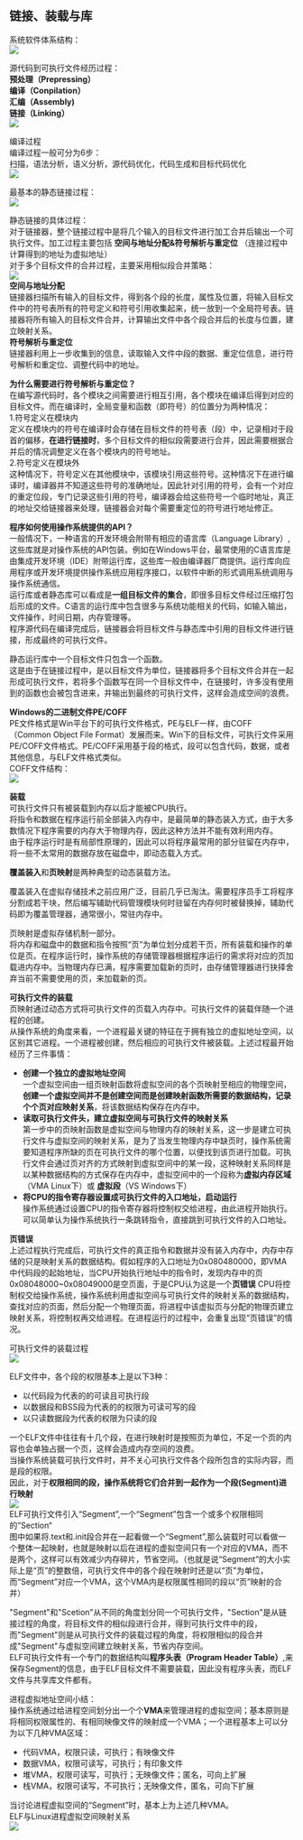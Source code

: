 ## 链接、装载与库 ##
系统软件体系结构：      
![](https://i.imgur.com/a51Cn1R.png)         

源代码到可执行文件经历过程：      
**预处理（Prepressing）**     
**编译（Conpilation）**     
**汇编（Assembly)**    
**链接（Linking）**          
![](https://i.imgur.com/tbX2vMn.png)                

编译过程    
编译过程一般可分为6步：     
扫描，语法分析，语义分析，源代码优化，代码生成和目标代码优化        
![](https://i.imgur.com/SHDoVQU.png)            

最基本的静态链接过程：        
![](https://i.imgur.com/HlqCCZ9.png)                      

静态链接的具体过程：          
对于链接器，整个链接过程中是将几个输入的目标文件进行加工合并后输出一个可执行文件。加工过程主要包括 **空间与地址分配&符号解析与重定位** （连接过程中计算得到的地址为虚拟地址）           
对于多个目标文件的合并过程，主要采用相似段合并策略：      
![](https://i.imgur.com/2Wk57PC.png)            
**空间与地址分配**       
链接器扫描所有输入的目标文件，得到各个段的长度，属性及位置，将输入目标文件中的符号表所有的符号定义和符号引用收集起来，统一放到一个全局符号表。链接器将所有输入的目标文件合并，计算输出文件中各个段合并后的长度与位置，建立映射关系。        
**符号解析与重定位**     
链接器利用上一步收集到的信息，读取输入文件中段的数据、重定位信息，进行符号解析和重定位、调整代码中的地址。      

**为什么需要进行符号解析与重定位？**       
在编写源代码时，各个模块之间需要进行相互引用，各个模块在编译后得到对应的目标文件。而在编译时，全局变量和函数（即符号）的位置分为两种情况：       
1.符号定义在模块内        
定义在模块内的符号在编译时会存储在目标文件的符号表（段）中，记录相对于段首的偏移，**在进行链接时**，多个目标文件的相似段需要进行合并，因此需要根据合并后的情况调整定义在各个模块内的符号地址。         
2.符号定义在模块外        
这种情况下，符号定义在其他模块中，该模块引用这些符号。这种情况下在进行编译时，编译器并不知道这些符号的准确地址，因此针对引用的符号，会有一个对应的重定位段，专门记录这些引用的符号，编译器会给这些符号一个临时地址，真正的地址交给链接器来处理，链接器会对每个需要重定位的符号进行地址修正。    

**程序如何使用操作系统提供的API？**         
一般情况下，一种语言的开发环境会附带有相应的语言库（Language Library）,这些库就是对操作系统的API包装。例如在Windows平台，最常使用的C语言库是由集成开发环境（IDE）附带运行库，这些库一般由编译器厂商提供。运行库向应用程序或开发环境提供操作系统应用程序接口，以软件中断的形式调用系统调用与操作系统通信。        
运行库或者静态库可以看成是**一组目标文件的集合**，即很多目标文件经过压缩打包后形成的文件。C语言的运行库中包含很多与系统功能相关的代码，如输入输出，文件操作，时间日期，内存管理等。     
程序源代码在编译完成后，链接器会将目标文件与静态库中引用的目标文件进行链接，形成最终的可执行文件。      

静态运行库中一个目标文件只包含一个函数。     
这是由于在链接过程中，是以目标文件为单位，链接器将多个目标文件合并在一起形成可执行文件，若将多个函数写在同一个目标文件中，在链接时，许多没有使用到的函数也会被包含进来，并输出到最终的可执行文件，这样会造成空间的浪费。   
  
**Windows的二进制文件PE/COFF**      
PE文件格式是Win平台下的可执行文件格式，PE与ELF一样，由COFF（Common Object File Format）发展而来。Win下的目标文件，可执行文件采用PE/COFF文件格式。PE/COFF采用基于段的格式，段可以包含代码，数据，或者其他信息，与ELF文件格式类似。      
COFF文件结构：        
![](https://i.imgur.com/gwEV6p6.png)                

**装载**    
可执行文件只有被装载到内存以后才能被CPU执行。          
将指令和数据在程序运行前全部装入内存中，是最简单的静态装入方式，由于大多数情况下程序需要的内存大于物理内存，因此这种方法并不能有效利用内存。      
由于程序运行时是有局部性原理的，因此可以将程序最常用的部分驻留在内存中，将一些不太常用的数据存放在磁盘中，即动态载入方式。     

**覆盖装入**和**页映射**是两种典型的动态装载方法。    
     
覆盖装入在虚拟存储技术之前应用广泛，目前几乎已淘汰。需要程序员手工将程序分割成若干块，然后编写辅助代码管理模块何时驻留在内存何时被替换掉，辅助代码即为覆盖管理器，通常很小，常驻内存中。        

 页映射是虚拟存储机制一部分。     
将内存和磁盘中的数据和指令按照“页”为单位划分成若干页，所有装载和操作的单位是页。在程序运行时，操作系统的存储管理器根据程序运行的需求将对应的页加载进内存中。当物理内存已满，程序需要加载新的页时，由存储管理器进行抉择舍弃当前不需要使用的页，来加载新的页。       

**可执行文件的装载**     
页映射通过动态方式将可执行文件的页载入内存中。可执行文件的装载伴随一个进程的创建。        
从操作系统的角度来看，一个进程最关键的特征在于拥有独立的虚拟地址空间，以区别其它进程。一个进程被创建，然后相应的可执行文件被装载。上述过程最开始经历了三件事情：      


- **创建一个独立的虚拟地址空间**      
一个虚拟空间由一组页映射函数将虚拟空间的各个页映射至相应的物理空间，**创建一个虚拟空间并不是创建空间而是创建映射函数所需要的数据结构，记录个个页对应映射关系**，将该数据结构保存在内存中。            
- **读取可执行文件头，建立虚拟空间与可执行文件的映射关系**     
第一步中的页映射函数是虚拟空间与物理内存的映射关系，这一步是建立可执行文件与虚拟空间的映射关系，是为了当发生物理内存中缺页时，操作系统需要知道程序所缺的页在可执行文件的哪个位置，以便找到该页进行加载。可执行文件会通过页对齐的方式映射到虚拟空间中的某一段，这种映射关系同样是以某种数据结构的方式保存在内存中，虚拟空间中的一个段称为**虚拟内存区域**（VMA Linux下）或 **虚拟段**（VS Windows下）                              
- **将CPU的指令寄存器设置成可执行文件的入口地址，启动运行**           
操作系统通过设置CPU的指令寄存器将控制权交给进程，由此进程开始执行。可以简单认为操作系统执行一条跳转指令，直接跳到可执行文件的入口地址。         

**页错误**      
上述过程执行完成后，可执行文件的真正指令和数据并没有装入内存中，内存中存储的只是映射关系的数据结构。假如程序的入口地址为0x080480000，即VMA中代码段的起始地址，当CPU开始执行地址中的指令时，发现内存中的页0x08048000~0x08049000是空页面，于是CPU认为这是一个**页错误**   CPU将控制权交给操作系统，操作系统利用虚拟空间与可执行文件的映射关系的数据结构，查找对应的页面，然后分配一个物理页面，将进程中该虚拟页与分配的物理页建立映射关系，将控制权再交给进程。在进程运行的过程中，会重复出现“页错误”的情况。     

可执行文件的装载过程       
![](https://i.imgur.com/pAhiaI4.png)                 

ELF文件中，各个段的权限基本上是以下3种：      

- 以代码段为代表的的可读且可执行段     
- 以数据段和BSS段为代表的的权限为可读可写的段      
- 以只读数据段为代表的权限为只读的段       
   
一个ELF文件中往往有十几个段，在进行映射时是按照页为单位，不足一个页的内容也会单独占据一个页，这样会造成内存空间的浪费。                 
当操作系统装载可执行文件时，并不关心可执行文件各个段所包含的实际内容，而是段的权限。      
因此，对于**权限相同的段，操作系统将它们合并到一起作为一个段(Segment)进行映射**            
![](https://i.imgur.com/prhcJ4V.png)          
ELF可执行文件引入“Segment”,一个“Segment”包含一个或多个权限相同的”Section“        
图中如果将.text和.init段合并在一起看做一个“Segment”,那么装载时可以看做一个整体一起映射，也就是映射以后在进程的虚拟空间只有一个对应的VMA，而不是两个，这样可以有效减少内存碎片，节省空间。（也就是说“Segment”的大小实际上是“页”的整数倍，可执行文件中的各个段在映射时还是以“页”为单位，而“Segment”对应一个VMA，这个VMA内是权限属性相同的段以“页”映射的合并）

"Segment"和"Scetion"从不同的角度划分同一个可执行文件，"Section"是从链接过程的角度，将目标文件的相似段进行合并，得到可执行文件中的段，而"Segment"则是从可执行文件的装载过程的角度，将权限相似的段合并成"Segment"与虚拟空间建立映射关系，节省内存空间。        
ELF可执行文件有一个专门的数据结构叫**程序头表（Program Header Table）**,来保存Segment的信息，由于ELF目标文件不需要装载，因此没有程序头表，而ELF文件与共享库文件都有。      

进程虚拟地址空间小结：     
操作系统通过给进程空间划分出一个个**VMA**来管理进程的虚拟空间；基本原则是将相同权限属性的、有相同映像文件的映射成一个VMA；一个进程基本上可以分为以下几种VMA区域：        

- 代码VMA，权限只读，可执行；有映像文件      
- 数据VMA，权限可读写，可执行；有印象文件
- 堆VMA，权限可读写，可执行；无映像文件；匿名，可向上扩展     
- 栈VMA，权限可读写，不可执行；无映像文件，匿名，可向下扩展     

当讨论进程虚拟空间的“Segment”时，基本上为上述几种VMA。      
ELF与Linux进程虚拟空间映射关系       
![](https://i.imgur.com/oshMmFg.png)           
